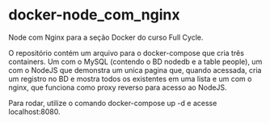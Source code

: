 # docker-node_com_nginx
Node com Nginx para a seção Docker do curso Full Cycle.

O repositório contém um arquivo para o docker-compose que cria três containers. Um com o MySQL (contendo o BD nodedb e a table people), um com o NodeJS que demonstra um unica pagina
que, quando acessada, cria um registro no BD e mostra todos os existentes em uma lista e um com o nginx, que funciona como proxy reverso para acesso ao NodeJS.


Para rodar, utilize o comando docker-compose up -d e acesse localhost:8080.
